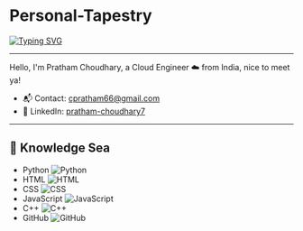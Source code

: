 # Personal-Tapestry

[![Typing SVG](https://readme-typing-svg.demolab.com?font=Carter+One&size=20&pause=1000&color=00F7D5&background=FFFFFF00&random=false&width=600&height=50&lines=Enter+the+curated+sanctuary+of+a+mindful+enthusiast)](https://git.io/typing-svg)

---

Hello, I'm Pratham Choudhary, a Cloud Engineer ☁️ from India, nice to meet ya!

- 📬 Contact: [cpratham66@gmail.com](cpratham66@gmail.com)
- 💼 LinkedIn: [pratham-choudhary7](https://www.linkedin.com/in/pratham-choudhary7)

---

## 🌊 Knowledge Sea

- Python ![Python](https://img.shields.io/badge/-Python-3776AB?style=flat&logo=python&logoColor=white)
- HTML ![HTML](https://img.shields.io/badge/-HTML-E34F26?style=flat&logo=html5&logoColor=white)
- CSS ![CSS](https://img.shields.io/badge/-CSS-1572B6?style=flat&logo=css3&logoColor=white)
- JavaScript ![JavaScript](https://img.shields.io/badge/-JavaScript-F7DF1E?style=flat&logo=javascript&logoColor=black)
- C++ ![C++](https://img.shields.io/badge/-C++-00599C?style=flat&logo=c%2B%2B&logoColor=white)
- GitHub ![GitHub](https://img.shields.io/badge/-GitHub-181717?style=flat&logo=github&logoColor=white)
